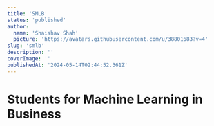```yaml
---
title: 'SMLB'
status: 'published'
author:
  name: 'Shaishav Shah'
  picture: 'https://avatars.githubusercontent.com/u/38801683?v=4'
slug: 'smlb'
description: ''
coverImage: ''
publishedAt: '2024-05-14T02:44:52.361Z'
---
```


# Students for Machine Learning in Business